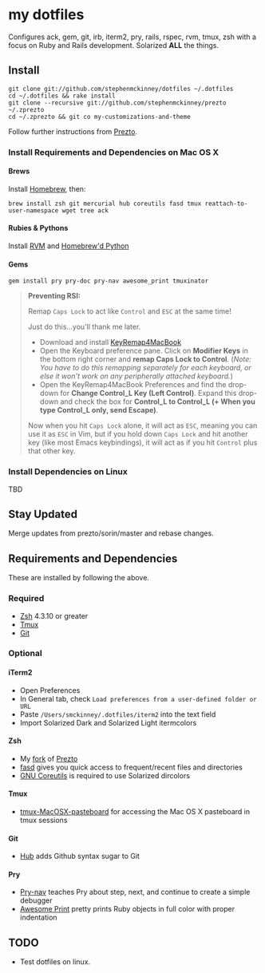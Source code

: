 # my dotfiles

Configures ack, gem, git, irb, iterm2, pry, rails, rspec, rvm,
tmux, zsh with a focus on Ruby and Rails development. Solarized **ALL** the
things.

## Install

    git clone git://github.com/stephenmckinney/dotfiles ~/.dotfiles
    cd ~/.dotfiles && rake install
    git clone --recursive git://github.com/stephenmckinney/prezto ~/.zprezto
    cd ~/.zprezto && git co my-customizations-and-theme

Follow further instructions from [Prezto](https://github.com/stephenmckinney/prezto).

### Install Requirements and Dependencies on Mac OS X

#### Brews

Install [Homebrew](http://mxcl.github.com/homebrew/), then:

    brew install zsh git mercurial hub coreutils fasd tmux reattach-to-user-namespace wget tree ack

#### Rubies & Pythons

Install [RVM](http://beginrescueend.com/) and [Homebrew'd Python](https://github.com/mxcl/homebrew/wiki/Homebrew-and-Python)

#### Gems

    gem install pry pry-doc pry-nav awesome_print tmuxinator


> **Preventing RSI:**
>
> Remap `Caps Lock` to act like `Control` and `ESC` at the same time!
>
> Just do this...you'll thank me later.
>
> * Download and install [KeyRemap4MacBook](http://pqrs.org/macosx/keyremap4macbook/pckeyboardhack.html)
> * Open the Keyboard preference pane. Click on **Modifier Keys** in the
> bottom right corner and **remap Caps Lock to Control**.
> (*Note: You have to do this remapping separately for each keyboard, or else it won't work on any peripherally attached keyboard.*)
> * Open the KeyRemap4MacBook Preferences and find the drop-down for
> **Change Control_L Key (Left Control)**. Expand this drop-down and
> check the box for **Control_L to Control_L (+ When you type Control_L only, send Escape)**.
>
> Now when you hit `Caps Lock` alone, it will act as `ESC`, meaning you can
> use it as `ESC` in Vim, but if you hold down `Caps Lock` and hit another
> key (like most Emacs keybindings), it will act as if you hit `Control`
> plus that other key.


### Install Dependencies on Linux

TBD

## Stay Updated

Merge updates from prezto/sorin/master and rebase changes.

## Requirements and Dependencies

These are installed by following the above.

### Required

* [Zsh](http://www.zsh.org/) 4.3.10 or greater
* [Tmux](http://tmux.sourceforge.net/)
* [Git](http://git-scm.com/)

### Optional

#### iTerm2

* Open Preferences
* In General tab, check `Load preferences from a user-defined folder or URL`
* Paste `/Users/smckinney/.dotfiles/iterm2` into the text field
* Import Solarized Dark and Solarized Light itermcolors

#### Zsh
* My [fork](https://github.com/stephenmckinney/prezto) of [Prezto](https://github.com/sorin-ionescu/prezto)
* [fasd](https://github.com/clvv/fasd) gives you quick access to frequent/recent files and directories
* [GNU Coreutils](http://www.gnu.org/software/coreutils/) is required to use Solarized dircolors

#### Tmux
* [tmux-MacOSX-pasteboard](https://github.com/ChrisJohnsen/tmux-MacOSX-pasteboard) for accessing the Mac OS X pasteboard in tmux sessions

#### Git
* [Hub](https://github.com/defunkt/hub) adds Github syntax sugar to Git

#### Pry
* [Pry-nav](https://github.com/nixme/pry-nav) teaches Pry about step, next, and continue to create a simple debugger
* [Awesome Print](https://github.com/michaeldv/awesome_print) pretty prints Ruby objects in full color with proper indentation

## TODO

* Test dotfiles on linux.
